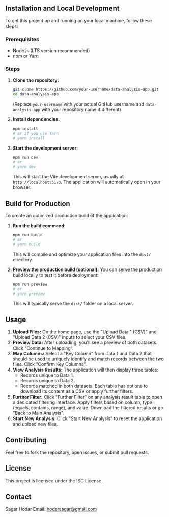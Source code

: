 
## Installation and Local Development

To get this project up and running on your local machine, follow these steps:

### Prerequisites

*   Node.js (LTS version recommended)
*   npm or Yarn

### Steps

1.  **Clone the repository:**
    ```bash
    git clone https://github.com/your-username/data-analysis-app.git
    cd data-analysis-app
    ```
    (Replace `your-username` with your actual GitHub username and `data-analysis-app` with your repository name if different)

2.  **Install dependencies:**
    ```bash
    npm install
    # or if you use Yarn
    # yarn install
    ```

3.  **Start the development server:**
    ```bash
    npm run dev
    # or
    # yarn dev
    ```
    This will start the Vite development server, usually at `http://localhost:5173`. The application will automatically open in your browser.

## Build for Production

To create an optimized production build of the application:

1.  **Run the build command:**
    ```bash
    npm run build
    # or
    # yarn build
    ```
    This will compile and optimize your application files into the `dist/` directory.

2.  **Preview the production build (optional):**
    You can serve the production build locally to test it before deployment:
    ```bash
    npm run preview
    # or
    # yarn preview
    ```
    This will typically serve the `dist/` folder on a local server.

## Usage

1.  **Upload Files:** On the home page, use the "Upload Data 1 (CSV)" and "Upload Data 2 (CSV)" inputs to select your CSV files.
2.  **Preview Data:** After uploading, you'll see a preview of both datasets. Click "Continue to Mapping".
3.  **Map Columns:** Select a "Key Column" from Data 1 and Data 2 that should be used to uniquely identify and match records between the two files. Click "Confirm Key Columns".
4.  **View Analysis Results:** The application will then display three tables:
    *   Records unique to Data 1.
    *   Records unique to Data 2.
    *   Records matched in both datasets.
    Each table has options to download its content as a CSV or apply further filters.
5.  **Further Filter:** Click "Further Filter" on any analysis result table to open a dedicated filtering interface. Apply filters based on column, type (equals, contains, range), and value. Download the filtered results or go "Back to Main Analysis".
6.  **Start New Analysis:** Click "Start New Analysis" to reset the application and upload new files.

## Contributing

Feel free to fork the repository, open issues, or submit pull requests.

## License

This project is licensed under the ISC License.

## Contact

Sagar Hodar
Email: hodarsagar@gmail.com
